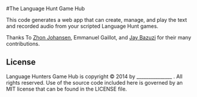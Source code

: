 #The Language Hunt Game Hub

This code generates a web app that can create, manage, and play the text and recorded audio from your scripted Language Hunt games.

Thanks To [Zhon Johansen](http://github.com/zhon), Emmanuel Gaillot, and [Jay Bazuzi](http://github.com/jaybazuzi) for their many contributions.

License
-------
Language Hunters Game Hub is copyright &copy; 2014 by _______________
. All rights reserved. Use of the source code included here is
governed by an MIT license that can be found in the LICENSE file.

